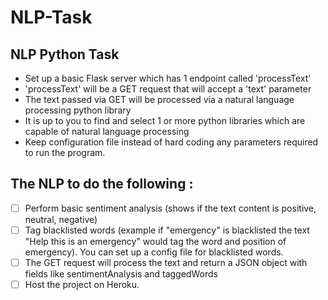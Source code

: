 # NLP-Task
## NLP Python Task </br>
- Set up a basic Flask server which has 1 endpoint called 'processText'
- 'processText' will be a GET request that will accept a 'text' parameter
- The text passed via GET will be processed via a natural language processing python library
- It is up to you to find and select 1 or more python libraries which are capable of natural language processing
- Keep configuration file instead of hard coding any parameters required to run the program.</br>
## The NLP to do the following :
- [ ] Perform basic sentiment analysis (shows if the text content is positive, neutral, negative) 
- [ ] Tag blacklisted words (example if "emergency" is blacklisted the text "Help this is an emergency" would tag the word and position of emergency). You can set up a config file for blacklisted words.
- [ ] The GET request will process the text and return a JSON object with fields like sentimentAnalysis and taggedWords
- [ ] Host the project on Heroku.
